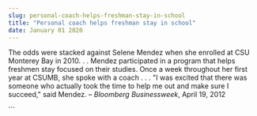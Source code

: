 ```yaml
---
slug: personal-coach-helps-freshman-stay-in-school
title: "Personal coach helps freshman stay in school"
date: January 01 2020
---
```


  
<p>
  The odds were stacked against Selene Mendez when she enrolled at CSU Monterey
  Bay in 2010. . . Mendez participated in a program that helps freshmen stay
  focused on their studies. Once a week throughout her first year at CSUMB, she
  spoke with a coach . . . "I was excited that there was someone who actually
  took the time to help me out and make sure I succeed," said Mendez. –
  <em>Bloomberg Businessweek</em>, April 19, 2012
</p>
```
